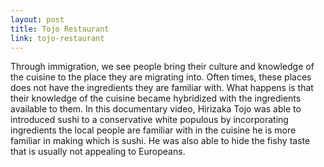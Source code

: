 ```yaml
---
layout: post
title: Tojo Restaurant
link: tojo-restaurant
---
```


Through immigration, we see people bring their culture and knowledge of the cuisine to the place they are migrating into. Often times, these places does not have the ingredients they are familiar with. What happens is that their knowledge of the cuisine became hybridized with the ingredients available to them. In this documentary video, Hirizaka Tojo was able to introduced sushi to a conservative white populous by incorporating ingredients the local people are familiar with in the cuisine he is more familiar in making which is sushi. He was also able to hide the fishy taste that is usually not appealing to Europeans.
